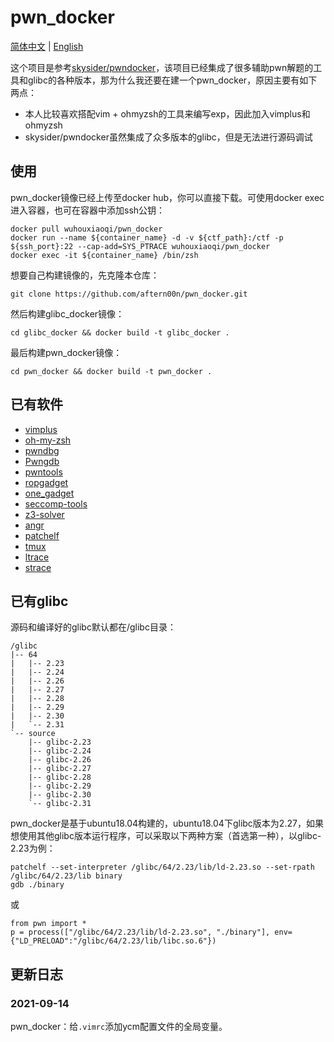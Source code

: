 # pwn_docker

[简体中文](README.md) | [English](README-en.md)

这个项目是参考[skysider/pwndocker](https://github.com/skysider/pwndocker)，该项目已经集成了很多辅助pwn解题的工具和glibc的各种版本，那为什么我还要在建一个pwn_docker，原因主要有如下两点：

- 本人比较喜欢搭配vim + ohmyzsh的工具来编写exp，因此加入vimplus和ohmyzsh
- skysider/pwndocker虽然集成了众多版本的glibc，但是无法进行源码调试



## 使用

pwn_docker镜像已经上传至docker hub，你可以直接下载。可使用docker exec进入容器，也可在容器中添加ssh公钥：

```
docker pull wuhouxiaoqi/pwn_docker
docker run --name ${container_name} -d -v ${ctf_path}:/ctf -p ${ssh_port}:22 --cap-add=SYS_PTRACE wuhouxiaoqi/pwn_docker
docker exec -it ${container_name} /bin/zsh
```

想要自己构建镜像的，先克隆本仓库：

```
git clone https://github.com/aftern00n/pwn_docker.git
```

然后构建glibc_docker镜像：

```
cd glibc_docker && docker build -t glibc_docker .
```

最后构建pwn_docker镜像：

```
cd pwn_docker && docker build -t pwn_docker .
```



## 已有软件

- [vimplus](https://github.com/chxuan/vimplus.git)
- [oh-my-zsh](https://github.com/ohmyzsh/ohmyzsh.git)
- [pwndbg](https://github.com/pwndbg/pwndbg.git)
- [Pwngdb](https://github.com/scwuaptx/Pwngdb.git)
- [pwntools](https://github.com/Gallopsled/pwntools.git)
-  [ropgadget](https://github.com/JonathanSalwan/ROPgadget.git)
- [one_gadget](https://github.com/david942j/one_gadget.git)
- [seccomp-tools](https://github.com/david942j/seccomp-tools.git)
- [z3-solver](https://github.com/Z3Prover/z3.git)
- [angr](https://github.com/angr/angr.git)
- [patchelf](https://github.com/NixOS/patchelf.git)
- [tmux](https://github.com/tmux/tmux.git)
- [ltrace](https://linux.die.net/man/1/ltrace)
- [strace](https://linux.die.net/man/1/strace)



## 已有glibc

源码和编译好的glibc默认都在/glibc目录：

```
/glibc
|-- 64
|   |-- 2.23
|   |-- 2.24
|   |-- 2.26
|   |-- 2.27
|   |-- 2.28
|   |-- 2.29
|   |-- 2.30
|   `-- 2.31
`-- source
    |-- glibc-2.23
    |-- glibc-2.24
    |-- glibc-2.26
    |-- glibc-2.27
    |-- glibc-2.28
    |-- glibc-2.29
    |-- glibc-2.30
    `-- glibc-2.31
```

pwn_docker是基于ubuntu18.04构建的，ubuntu18.04下glibc版本为2.27，如果想使用其他glibc版本运行程序，可以采取以下两种方案（首选第一种），以glibc-2.23为例：

```
patchelf --set-interpreter /glibc/64/2.23/lib/ld-2.23.so --set-rpath /glibc/64/2.23/lib binary
gdb ./binary
```

或

```
from pwn import *
p = process(["/glibc/64/2.23/lib/ld-2.23.so", "./binary"], env={"LD_PRELOAD":"/glibc/64/2.23/lib/libc.so.6"})
```



## 更新日志

### 2021-09-14

pwn_docker：给`.vimrc`添加ycm配置文件的全局变量。